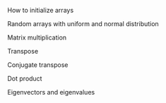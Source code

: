How to initialize arrays

Random arrays with uniform and normal distribution

Matrix multiplication

Transpose

Conjugate transpose

Dot product

Eigenvectors and eigenvalues


